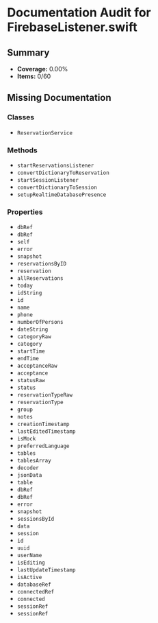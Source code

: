 # Documentation Audit for FirebaseListener.swift

## Summary

- **Coverage:** 0.00%
- **Items:** 0/60

## Missing Documentation

### Classes
- `ReservationService`

### Methods
- `startReservationsListener`
- `convertDictionaryToReservation`
- `startSessionListener`
- `convertDictionaryToSession`
- `setupRealtimeDatabasePresence`

### Properties
- `dbRef`
- `dbRef`
- `self`
- `error`
- `snapshot`
- `reservationsByID`
- `reservation`
- `allReservations`
- `today`
- `idString`
- `id`
- `name`
- `phone`
- `numberOfPersons`
- `dateString`
- `categoryRaw`
- `category`
- `startTime`
- `endTime`
- `acceptanceRaw`
- `acceptance`
- `statusRaw`
- `status`
- `reservationTypeRaw`
- `reservationType`
- `group`
- `notes`
- `creationTimestamp`
- `lastEditedTimestamp`
- `isMock`
- `preferredLanguage`
- `tables`
- `tablesArray`
- `decoder`
- `jsonData`
- `table`
- `dbRef`
- `dbRef`
- `error`
- `snapshot`
- `sessionsById`
- `data`
- `session`
- `id`
- `uuid`
- `userName`
- `isEditing`
- `lastUpdateTimestamp`
- `isActive`
- `databaseRef`
- `connectedRef`
- `connected`
- `sessionRef`
- `sessionRef`
